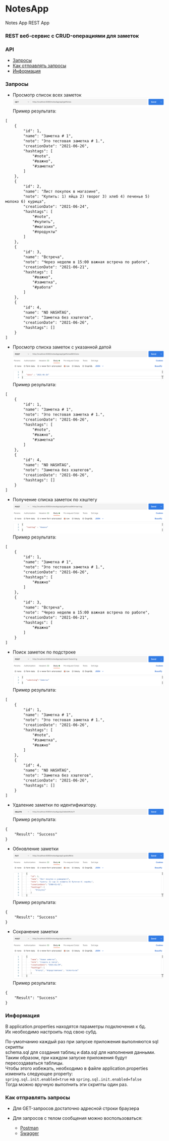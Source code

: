 # NotesApp
Notes App REST App

### REST веб-сервис с CRUD-операциями для заметок

### API
* [Запросы](#запросы)
* [Как отправлять запросы](#как-отправлять-запросы)
* [Информация](#информация)


### Запросы
* Просмотр список всех заметок
![img](img/1.png)
Пример результата:
```
[
    {
        "id": 1,
        "name": "Заметка # 1",
        "note": "Это тестовая заметка # 1.",
        "creationDate": "2021-06-26",
        "hashtags": [
            "#note",
            "#важно",
            "#заметка"
        ]
    },
    {
        "id": 2,
        "name": "Лист покупок в магазине",
        "note": "Купить: 1) яйца 2) творог 3) хлеб 4) печенье 5) молоко 6) курица",
        "creationDate": "2021-06-24",
        "hashtags": [
            "#note",
            "#купить",
            "#магазин",
            "#продукты"
        ]
    },
    {
        "id": 3,
        "name": "Встреча",
        "note": "Через неделю в 15:00 важная встреча по работе",
        "creationDate": "2021-06-21",
        "hashtags": [
            "#важно",
            "#заметка",
            "#работа"
        ]
    },
    {
        "id": 4,
        "name": "NO HASHTAG",
        "note": "Заметка без хэштегов",
        "creationDate": "2021-06-26",
        "hashtags": []
    }
]
```
* Просмотр списка заметок с указанной датой
![img](img/2.png)
Пример результата:
```
[
    {
        "id": 1,
        "name": "Заметка # 1",
        "note": "Это тестовая заметка # 1.",
        "creationDate": "2021-06-26",
        "hashtags": [
            "#note",
            "#важно",
            "#заметка"
        ]
    },
    {
        "id": 4,
        "name": "NO HASHTAG",
        "note": "Заметка без хэштегов",
        "creationDate": "2021-06-26",
        "hashtags": []
    }
]
```
* Получение списка заметок по хэштегу
![img](img/3.png)
Пример результата:
```
[
    {
        "id": 1,
        "name": "Заметка # 1",
        "note": "Это тестовая заметка # 1.",
        "creationDate": "2021-06-26",
        "hashtags": [
            "#важно"
        ]
    },
    {
        "id": 3,
        "name": "Встреча",
        "note": "Через неделю в 15:00 важная встреча по работе",
        "creationDate": "2021-06-21",
        "hashtags": [
            "#важно"
        ]
    }
]
```
* Поиск заметок по подстроке
![img](img/4.png)
Пример результата:
```
[
    {
        "id": 1,
        "name": "Заметка # 1",
        "note": "Это тестовая заметка # 1.",
        "creationDate": "2021-06-26",
        "hashtags": [
            "#note",
            "#заметка",
            "#важно"
        ]
    },
    {
        "id": 4,
        "name": "NO HASHTAG",
        "note": "Заметка без хэштегов",
        "creationDate": "2021-06-26",
        "hashtags": []
    }
]
```
* Удаление заметки по идентификатору.
![img](img/5.png)
Пример результата:
```
{
    "Result": "Success"
}
```
* Обновление заметки
![img](img/6.png)
Пример результата:
```
{
    "Result": "Success"
}
```
* Сохранение заметки
![img](img/7.png)
Пример результата:
```
{
    "Result": "Success"
}
```

### Информация
В application.properties находятся параметры подключения к бд.  
Их необходимо настроить под свою субд.  

По-умолчанию каждый раз при запуске приложения выполняются sql скрипты  
schema.sql для создания таблиц и data.sql для наполнения данными.  
Таким образом, при каждом запуске приложения будут пересоздаваться таблицы.  
Чтобы этого избежать, необходимо в файле application.properties изменить следующее property:  
`spring.sql.init.enabled=true` на `spring.sql.init.enabled=false`  
Тогда можно вручную выполнить эти скрипты один раз.  

### Как отправлять запросы
* Для GET-запросов достаточно адресной строки браузера

* Для запросов с телом сообщения можно воспользоваться:
     * [Postman](https://www.postman.com)
     * [Swagger](https://swagger.io)


